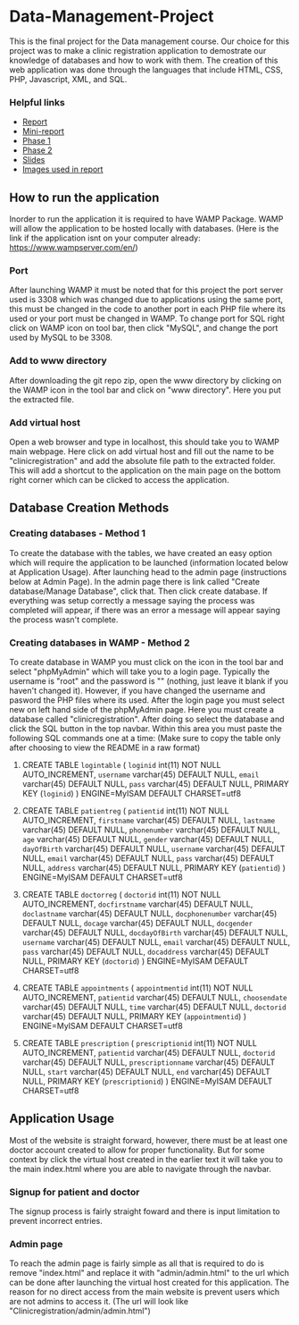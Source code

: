 # Data-Management-Project

This is the final project for the Data management course. Our choice for this project was to make a clinic registration application to demostrate our knowledge of databases and how to work with them. The creation of this web application was done through the languages that include HTML, CSS, PHP, Javascript, XML, and SQL. 

### Helpful links
- [Report]()
- [Mini-report](https://github.com/yash-patel268/Data-Management-Project/blob/master/Formal%20Report/Mini-Report.pdf)
- [Phase 1](https://github.com/yash-patel268/Data-Management-Project/blob/master/Formal%20Report/Phase%201_%20Project%20Proposal%20.pdf)
- [Phase 2](https://github.com/yash-patel268/Data-Management-Project/blob/master/Formal%20Report/Phase%202_%20Clinic%20Regstration%20(updated).pdf)
- [Slides](https://github.com/yash-patel268/Data-Management-Project/blob/master/Formal%20Report/Clinic%20Registration-Presentation-Group10.pdf)
- [Images used in report](https://github.com/yash-patel268/Data-Management-Project/tree/master/Formal%20Report)

## How to run the application

Inorder to run the application it is required to have WAMP Package. WAMP will allow the application to be hosted locally with databases. (Here is the link if the application isnt on your computer already: https://www.wampserver.com/en/)

### Port
After launching WAMP it must be noted that for this project the port server used is 3308 which was changed due to applications using the same port, this must be changed in the code to another port in each PHP file where its used or your port must be changed in WAMP. To change port for SQL right click on WAMP icon on tool bar, then click "MySQL", and change the port used by MySQL to be 3308.

### Add to www directory
After downloading the git repo zip, open the www directory by clicking on the WAMP icon in the tool bar and click on "www directory". Here you put the extracted file.

### Add virtual host
Open a web browser and type in localhost, this should take you to WAMP main webpage. Here click on add virtual host and fill out the name to be "clinicregistration" and add the absolute file path to the extracted folder. This will add a shortcut to the application on the main page on the bottom right corner which can be clicked to access the application.

## Database Creation Methods

### Creating databases - Method 1
To create the database with the tables, we have created an easy option which will require the application to be launched (information located below at Application Usage). After launching head to the admin page (instructions below at Admin Page). In the admin page there is link called "Create database/Manage Database", click that. Then click create database. If everything was setup correctly a message saying the process was completed will appear, if there was an error a message will appear saying the process wasn't complete.

### Creating databases in WAMP - Method 2
To create database in WAMP you must click on the icon in the tool bar and select "phpMyAdmin" which will take you to a login page. Typically the username is "root" and the password is "" (nothing, just leave it blank if you haven't changed it). However, if you have changed the username and pasword the PHP files where its used. After the login page you must select new on left hand side of the phpMyAdmin page. Here you must create a database called "clinicregistration". After doing so select the database and click the SQL button in the top navbar. Within this area you must paste the following SQL commands one at a time:
(Make sure to copy the table only after choosing to view the README in a raw format)
1. CREATE TABLE `logintable` (
 `loginid` int(11) NOT NULL AUTO_INCREMENT,
 `username` varchar(45) DEFAULT NULL,
 `email` varchar(45) DEFAULT NULL,
 `pass` varchar(45) DEFAULT NULL,
 PRIMARY KEY (`loginid`)
) ENGINE=MyISAM DEFAULT CHARSET=utf8

2. CREATE TABLE `patientreg` (
 `patientid` int(11) NOT NULL AUTO_INCREMENT,
 `firstname` varchar(45) DEFAULT NULL,
 `lastname` varchar(45) DEFAULT NULL,
 `phonenumber` varchar(45) DEFAULT NULL,
 `age` varchar(45) DEFAULT NULL,
 `gender` varchar(45) DEFAULT NULL,
 `dayOfBirth` varchar(45) DEFAULT NULL,
 `username` varchar(45) DEFAULT NULL,
 `email` varchar(45) DEFAULT NULL,
 `pass` varchar(45) DEFAULT NULL,
 `address` varchar(45) DEFAULT NULL,
 PRIMARY KEY (`patientid`)
) ENGINE=MyISAM DEFAULT CHARSET=utf8

3. CREATE TABLE `doctorreg` (
 `doctorid` int(11) NOT NULL AUTO_INCREMENT,
 `docfirstname` varchar(45) DEFAULT NULL,
 `doclastname` varchar(45) DEFAULT NULL,
 `docphonenumber` varchar(45) DEFAULT NULL,
 `docage` varchar(45) DEFAULT NULL,
 `docgender` varchar(45) DEFAULT NULL,
 `docdayOfBirth` varchar(45) DEFAULT NULL,
 `username` varchar(45) DEFAULT NULL,
 `email` varchar(45) DEFAULT NULL,
 `pass` varchar(45) DEFAULT NULL,
 `docaddress` varchar(45) DEFAULT NULL,
 PRIMARY KEY (`doctorid`)
) ENGINE=MyISAM DEFAULT CHARSET=utf8

4. CREATE TABLE `appointments` (
 `appointmentid` int(11) NOT NULL AUTO_INCREMENT,
 `patientid` varchar(45) DEFAULT NULL,
 `choosendate` varchar(45) DEFAULT NULL,
 `time` varchar(45) DEFAULT NULL,
 `doctorid` varchar(45) DEFAULT NULL,
 PRIMARY KEY (`appointmentid`)
) ENGINE=MyISAM DEFAULT CHARSET=utf8

5. CREATE TABLE `prescription` (
 `prescriptionid` int(11) NOT NULL AUTO_INCREMENT,
 `patientid` varchar(45) DEFAULT NULL,
 `doctorid` varchar(45) DEFAULT NULL,
 `prescriptionname` varchar(45) DEFAULT NULL,
 `start` varchar(45) DEFAULT NULL,
 `end` varchar(45) DEFAULT NULL,
 PRIMARY KEY (`prescriptionid`)
) ENGINE=MyISAM DEFAULT CHARSET=utf8

## Application Usage
Most of the website is straight forward, however, there must be at least one doctor account created to allow for proper functionality. But for some context by click the virtual host created in the earlier text it will take you to the main index.html where you are able to navigate through the navbar.

### Signup for patient and doctor
The signup process is fairly straight foward and there is input limitation to prevent incorrect entries.

### Admin page
To reach the admin page is fairly simple as all that is required to do is remove "index.html" and replace it with "admin/admin.html" to the url which can be done after launching the virtual host created for this application. The reason for no direct access from the main website is prevent users which are not admins to access it. (The url will look like "Clinicregistration/admin/admin.html")